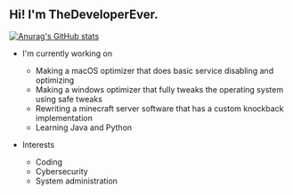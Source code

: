 ## Hi! I'm TheDeveloperEver.

[![Anurag's GitHub stats](https://github-readme-stats.vercel.app/api?username=thedeveloperever)](https://github.com/anuraghazra/github-readme-stats)

- I'm currently working on
  - Making a macOS optimizer that does basic service disabling and optimizing
  - Making a windows optimizer that fully tweaks the operating system using safe tweaks
  - Rewriting a minecraft server software that has a custom knockback implementation
  - Learning Java and Python
  
- Interests
  - Coding
  - Cybersecurity
  - System administration
